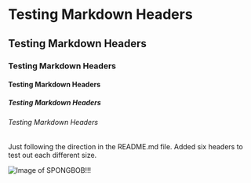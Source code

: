 # Testing Markdown Headers
## Testing Markdown Headers
### Testing Markdown Headers
#### Testing Markdown Headers
##### Testing Markdown Headers
###### Testing Markdown Headers
Just following the direction in the README.md file. Added six headers to test out each different size.

![Image of SPONGBOB!!!](https://i.pinimg.com/736x/f3/53/cb/f353cb20d1ec04314000a6f122ea6ed4.jpg)
